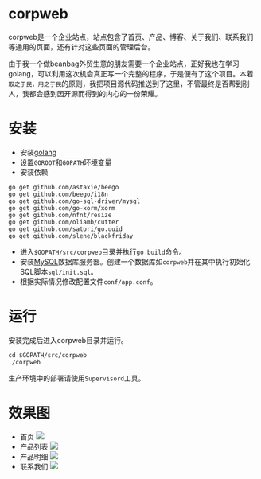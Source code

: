 # corpweb
corpweb是一个企业站点，站点包含了首页、产品、博客、关于我们、联系我们等通用的页面，还有针对这些页面的管理后台。

由于我一个做beanbag外贸生意的朋友需要一个企业站点，正好我也在学习golang，可以利用这次机会真正写一个完整的程序，于是便有了这个项目。本着`取之于民，用之于民`的原则，我把项目源代码推送到了这里，不管最终是否帮到别人，我都会感到因开源而得到的内心的一份荣耀。


# 安装
- 安装[golang](http://golang.org/)
- 设置`GOROOT`和`GOPATH`环境变量
- 安装依赖
```
go get github.com/astaxie/beego
go get github.com/beego/i18n
go get github.com/go-sql-driver/mysql
go get github.com/go-xorm/xorm
go get github.com/nfnt/resize
go get github.com/oliamb/cutter
go get github.com/satori/go.uuid
go get github.com/slene/blackfriday
```
- 进入`$GOPATH/src/corpweb`目录并执行`go build`命令。
- 安装[MySQL](http://www.mysql.com/)数据库服务器。创建一个数据库如`corpweb`并在其中执行初始化SQL脚本`sql/init.sql`。
- 根据实际情况修改配置文件`conf/app.conf`。


# 运行
安装完成后进入corpweb目录并运行。
```
cd $GOPATH/src/corpweb
./corpweb
```
生产环境中的部署请使用`Supervisord`工具。

# 效果图
- 首页
![](https://github.com/voidint/corpweb/raw/master/screenshots/home.PNG)
- 产品列表
![](https://github.com/voidint/corpweb/raw/master/screenshots/product.PNG)
- 产品明细
![](https://github.com/voidint/corpweb/raw/master/screenshots/product_item.PNG)
- 联系我们
![](https://github.com/voidint/corpweb/raw/master/screenshots/contact.PNG)



